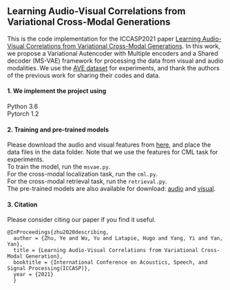 ## Learning Audio-Visual Correlations from Variational Cross-Modal Generations

This is the code implementation for the ICCASP2021 paper [Learning Audio-Visual Correlations from Variational Cross-Modal Generations](https://arxiv.org/pdf/2102.03424.pdf). In this work, we propose a Variational Autencoder with Multiple encoders and a Shared decoder (MS-VAE) framework for processing the data from visual and audio modalities. We use the [AVE dataset](https://github.com/YapengTian/AVE-ECCV18) for experiments, and thank the authors of the previous work for sharing their codes and data.

#### 1. We implement the project using
Python 3.6 <br />
Pytorch 1.2

#### 2. Training and pre-trained models
Please download the audio and visual features from [here](https://github.com/YapengTian/AVE-ECCV18), and place the data files in the data folder. Note that we use the features for CML task for experiments. <br />
To train the model, run the <code>msvae.py</code>. <br />
For the cross-modal localization task, run the <code>cml.py</code>. <br />
For the cross-modal retrieval task, run the <code>retrieval.py</code>. <br />
The pre-trained models are also available for download: [audio](https://drive.google.com/file/d/1uEMsmd70xucCTeaC3EcsXqOU79tq7DhP/view?usp=sharing) and [visual](https://drive.google.com/file/d/17nmKWUX-nXByadPU5sgUeIqqrHUI5FBk/view?usp=sharing).


#### 3. Citation
Please consider citing our paper if you find it useful.
```
@InProceedings{zhu2020describing,    
  author = {Zhu, Ye and Wu, Yu and Latapie, Hugo and Yang, Yi and Yan, Yan},    
  title = {Learning Audio-Visual Correlations from Variational Cross-Modal Generation},    
  booktitle = {International Conference on Acoustics, Speech, and Signal Processing(ICCASP)},    
  year = {2021} 
  }
```

